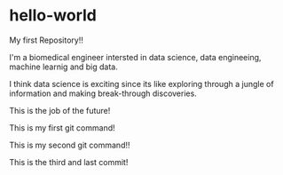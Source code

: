 # hello-world
My first Repository!!

I'm a biomedical engineer intersted in data science, data engineeing, machine learnig and big data. 

I think data science is exciting since its like exploring through a jungle of information and making break-through discoveries. 

This is the job of the future!

This is my first git command!

This is my second git command!! 

This is the third and last commit!
